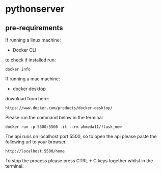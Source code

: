 # pythonserver

## pre-requirements

If running a linux machine:

- Docker CLI

to check if installed run:

    docker info

If running a mac machine:

- docker desktop

download from here:

    https://www.docker.com/products/docker-desktop/

Please run the command below in the terminal

    docker run -p 5500:5500 -it --rm ahmeda11/flask_new

The api runs on localhost port 5500, so to open the api please paste the following url to your browser.

    http://localhost:5500/home

To stop the process please press CTRL + C keys together whilst in the terminal.
